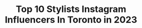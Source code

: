 ---
title: Top 10 Stylists Instagram Influencers In Toronto in 2023
description: >-
  Find top stylists Instagram influencers in Toronto in 2023. Most popular hashtags: #fashion #toronto #style #stylist.
platform: Instagram
hits: 45
text_top: Discover the most popular Instagram profiles on inBeat.
text_bottom: Our database aggregates 45 Instagram influencers like this in Toronto, Canada for you to collaborate.
profiles:
  - username: "themammadiaries"
    fullname: >-
      M A R I A M   S H A H I D
    bio: >-
      🎥 200K+ YouTube Mom👦🏻👦🏻👧🏻 Content Creator | Stylist 📍#TORONTO Lifestyle | Beauty | Fashion 🇨🇦🇦🇪🇵🇰 Collabs DM/Email 👇🏼NEW VIDEO👇🏼
    location: "Canada"
    followers: 23509
    engagement: 235
    commentsToLikes: 0.202683
    id: ckf5rmn5rd7x80j23ycfh10sj
    verified: false
    hashtags: "#discoverontario, #youtubekids, #torontoblogger, #toronto"
  - username: "__marlyn.mary__"
    fullname: >-
      💍 𝑀𝒶𝓇𝓎 💍✧⋆
    bio: >-
      🇷🇺🇦🇫🇨🇦 ᴀᴄᴛᴏʀ/ᴍᴏᴅᴇʟ ᴡɪᴛʜ ᴘᴜɴᴊᴀʙ sᴛᴀʀ ⭐️| ʀᴀᴅɪᴏ ʜᴏsᴛ ᴡɪᴛʜ ᴄɪɴᴀ ʀᴀᴅɪᴏ | ᴀssᴏᴄɪᴀᴛᴇᴅ ᴡɪᴛʜ @jg_immiconsultant ᴛɪᴋᴛᴏᴋ:mαrlчn.mαrч snαpchαt:mαrlчn.mαrч
    location: "Canada"
    followers: 2539
    engagement: 1168
    commentsToLikes: 0.122604
    id: ck8weq5xlefx90j782190ye0b
    verified: false
    hashtags: "#loveyourself, #style, #selfcare, #positivevibes"
  - username: "artemis.muse"
    fullname: >-
      𝓐𝓻𝓽𝓮𝓶𝓲𝓼 𝓜𝓾𝓼𝓮 🏹
    bio: >-
      𝕊𝕥𝕪𝕝𝕖 | 𝔽𝕒𝕤𝕙𝕚𝕠𝕟 | 𝕋𝕣𝕒𝕧𝕖𝕝 TORONTO 📍 Stylist - Creative Director For collaborations/inquiries DM or Email: 👇🏽👇🏽👇🏽
    location: "Canada"
    followers: 25691
    engagement: 345
    commentsToLikes: 0.031185
    id: ck5zlt7rblc7c0i14u9fv9dua
    verified: false
    hashtags: "#tb, #sante, #skincare, #glowingskin"
  - username: "minaj.mp"
    fullname: >-
      ♏️inajmp💮
    bio: >-
      Stylist~Model~Beauty pro~Vlogger I can’t teach anybody anything,I can only make them think.♻️👩‍❤️‍💋‍👨 🔒@pouria_roozitalab Model @unik.models
    location: "Canada"
    followers: 59018
    engagement: 273
    commentsToLikes: 0.095481
    id: ckaotndqcwn0x0i78myma80eh
    verified: false
    hashtags: "#modeling, #fashionphotography, #love, #fashion"
  - username: "iamsinaamirii"
    fullname: >-
      sina amiri
    bio: >-
      𝑊ℎ𝑒𝑟𝑒 𝑓𝑜𝑐𝑢𝑠 𝑔𝑜𝑒𝑠 𝐸𝑛𝑒𝑟𝑔𝑦 𝑓𝑙𝑜𝑤𝑠. 📍toronto 𝑊𝑒 𝑎𝑟𝑒 𝑤𝑖𝑛𝑛𝑒𝑟𝑠.
    location: "Canada"
    followers: 27215
    engagement: 671
    commentsToLikes: 0.045928
    id: ck602gm06hcn60i14kurkmaub
    verified: false
    hashtags: "#sinaamiri, #streetstyle, #barber, #fashion"
  - username: "blondehanes"
    fullname: >-
      sara wells • toronto blogger
    bio: >-
      Effortless & Affordable Style ✨ Wife 💞 Mama to Poppy🤱🏼Rescue Dogs 🐾 E-comm Stylist👗 @urbanplanet 📍Toronto ⬇️ My GAD Story ⬇️ #whatsarawears
    location: "Canada"
    followers: 6423
    engagement: 788
    commentsToLikes: 0.202421
    id: ck14hujp9c7nx0i19asz7qr08
    verified: false
    hashtags: "#poppyjoywells, #whatsarawears, #gifted, #loveyourstretchmarks"
  - username: "rightmood"
    fullname: >-
      biba
    bio: >-
      toronto artist, model, stylist 🎾 art @cyborgcamp
    location: "Canada"
    followers: 2314
    engagement: 940
    commentsToLikes: 0.061836
    id: ck6tvl83hmu8h0j718fezbb2s
    verified: false
    hashtags: ""
  - username: "jilljiujiuliu"
    fullname: >-
      Jill Liu 劉
    bio: >-
      📍 Toronto, Ontario ▫️ Stylist｜Marketer｜Digital Creator ◾️ Contact：hello@jillliu.com ◻️ 微博Weibo/小红书：Jill啾啾刘
    location: "Canada"
    followers: 30594
    engagement: 115
    commentsToLikes: 0.054180
    id: ck8szwy7oq0uj0j78p60kvpcr
    verified: false
    hashtags: ""
  - username: "zaheee22"
    fullname: >-
      ظهيرة Zaheera Mohammed
    bio: >-
      Personal Blog&Fashion Mom&Stylist Eat~Pray~Love 🕋🧕🏼🍝🇨🇦🇹🇹 Wife of 19 years,Mom of 3 Zayn 17,Tas 16,A’ishah 7.
    location: "Canada"
    followers: 141595
    engagement: 159
    commentsToLikes: 0.038138
    id: ck14l0023s6fd0i19xhp8dibi
    verified: false
    hashtags: "#fashionblogger, #beoakandfort, #oakandfort, #toronto"
  - username: "marcandrewsmith"
    fullname: >-
      Marc Andrew Smith
    bio: >-
      Creative Style Director, Wardrobe Stylist and Image Consultant in Toronto, NYC & LA. Email for inquiries. Too late to die young. 🖤
    location: "Canada"
    followers: 29674
    engagement: 169
    commentsToLikes: 0.077498
    id: ck0tzpxdhr4fl0i19ijaqbtbe
    verified: false
    hashtags: "#drag, #ootd, #lgbt, #editorialphotography"
---